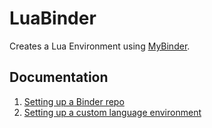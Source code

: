 # LuaBinder

Creates a Lua Environment using [MyBinder](https://mybinder.org).

## Documentation

1. [Setting up a Binder repo](https://github.com/alan-turing-institute/the-turing-way/blob/master/workshops/boost-research-reproducibility-binder/workshop-presentations/zero-to-binder-python.md)
2. [Setting up a custom language environment](https://mybinder.readthedocs.io/en/latest/using/config_files.html)
